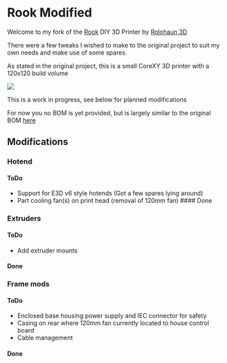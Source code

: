 # Rook Modified

Welcome to my fork of the [Rook](https://github.com/rolohaun/Rook) DIY 3D Printer by [Rolohaun 3D](https://github.com/rolohaun)

There were a few tweaks I wished to make to the original project to suit my own needs and make use of some spares.

As stated in the original project, this is a small CoreXY 3D printer with a 120x120 build volume

![](Build_Photos/rook.png)

This is a work in progress, see below for planned modifications

For now you no BOM is yet provided, but is largely similar to the original BOM [here](https://docs.google.com/spreadsheets/d/1oHDEvndkkvPFOBis4atrHRHK_DMTvttFUFWDg2He6To/edit#gid=0)

## Modifications

### Hotend
#### ToDo
- Support for E3D v6 style hotends (Got a few spares lying around)
- Part cooling fan(s) on print head (removal of 120mm fan)
#### Done


### Extruders
#### ToDo
- Add extruder mounts
#### Done


### Frame mods
#### ToDo
- Enclosed base housing power supply and IEC connector for safety
- Casing on rear where 120mm fan currently located to house control board
- Cable management
#### Done
